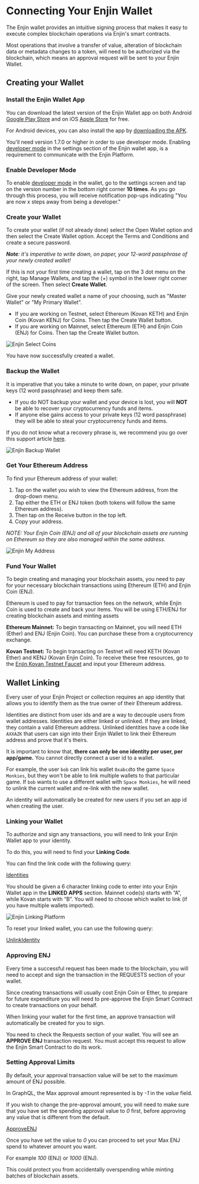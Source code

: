 # Connecting Your Enjin Wallet

The Enjin wallet provides an intuitive signing process that makes it easy to execute complex blockchain operations via Enjin's smart contracts.

Most operations that involve a transfer of value, alteration of blockchain data or metadata changes to a token, will need to be authorized via the blockchain, which means an approval request will be sent to your Enjin Wallet.

## Creating your Wallet

### Install the Enjin Wallet App

You can download the latest version of the Enjin Wallet app on both Android [Google Play Store](https://play.google.com/store/apps/details?id=com.enjin.mobile.wallet) and on iOS [Apple Store](https://apps.apple.com/us/app/enjin-cryptocurrency-wallet/id1349078375) for free. 

For Android devices, you can also install the app by [downloading the APK](https://support.enjin.io/help/enjin-wallet-apk). 

You'll need version 1.7.0 or higher in order to use developer mode. Enabling [developer mode](https://support.enjin.io/help/how-to-enable-developer-mode) in the settings section of the Enjin wallet app, is a requirement to communicate with the Enjin Platform.

### Enable Developer Mode
To enable [developer mode](https://support.enjin.io/help/how-to-enable-developer-mode) in the wallet, go to the settings screen and tap on the version number in the bottom right corner **10 times**. As you go through this process, you will receive notification pop-ups indicating "You are now x steps away from being a developer." 


### Create your Wallet
To create your wallet (if not already done) select the Open Wallet option and then select the Create Wallet option.
Accept the Terms and Conditions and create a secure password.

_**Note**: it's imperative to write down, on paper, your 12-word passphrase of your newly created wallet!_

If this is not your first time creating a wallet, tap on the 3 dot menu on the right, tap Manage Wallets, and tap the (+) symbol in the lower right corner of the screen. Then select **Create Wallet**. 

Give your newly created wallet a name of your choosing, such as "Master Wallet" or "My Primary Wallet".

- If you are working on Testnet, select Ethereum (Kovan KETH) and Enjin Coin (Kovan KENJ) for Coins. Then tap the Create Wallet button.
- If you are working on Mainnet, select Ethereum (ETH) and Enjin Coin (ENJ) for Coins. Then tap the Create Wallet button.

![Enjin Select Coins](../docs/images/select_coins.jpg)

You have now successfully created a wallet.

### Backup the Wallet
It is imperative that you take a minute to write down, on paper, your private keys (12 word passphrase) and keep them safe. 

* If you do NOT backup your wallet and your device is lost, you will **NOT** be able to recover your cryptocurrency funds and items. 
* If anyone else gains access to your private keys (12 word passphrase) they will be able to steal your cryptocurrency funds and items.

If you do not know what a recovery phrase is, we recommend you go over this support article [here](https://support.enjin.io/help/recovery-phrase). 

![Enjin Backup Wallet](../docs/images/wallet_backup.jpg)

### Get Your Ethereum Address
To find your Ethereum address of your wallet: 
1. Tap on the wallet you wish to view the Ethereum address, from the drop-down menu. 
2. Tap either the ETH or ENJ token (both tokens will follow the same Ethereum address). 
3. Then tap on the Receive button in the top left. 
4. Copy your address.

_NOTE: Your Enjin Coin (ENJ) and all of your blockchain assets are running on Ethereum so they are also managed within the same address._

![Enjin My Address](../docs/images/eth_address.jpg)

### Fund Your Wallet

To begin creating and managing your blockchain assets, you need to pay for your necessary blockchain transactions using Ethereum (ETH) and Enjin Coin (ENJ).

Ethereum is used to pay for transaction fees on the network, while Enjin Coin is used to create and back your items. You will be using ETH/ENJ for creating blockchain assets and minting assets 

**Ethereum Mainnet:** To begin transacting on Mainnet, you will need ETH (Ether) and ENJ (Enjin Coin). You can purchase these from a cryptocurrency exchange.

**Kovan Testnet:** To begin transacting on Testnet will need KETH (Kovan Ether) and KENJ (Kovan Enjin Coin). To receive these free resources, go to the [Enjin Kovan Testnet Faucet](https://kovan.faucet.enjin.io/) and input your Ethereum address.


## Wallet Linking

Every user of your Enjin Project or collection requires an app identity that allows you to identify them as the true owner of their Ethereum address.

Identities are distinct from user ids and are a way to decouple users from wallet addresses. Identities are either linked or unlinked. If they are linked, they contain a valid Ethereum address. Unlinked identities have a code like `AXXAZK` that users can sign into their Enjin Wallet to link their Ethereum address and prove that it's theirs.

It is important to know that, **there can only be one identity per user, per app/game.** You cannot directly connect a user id to a wallet.

For example, the user `bob` can link his wallet `0xabcd`to the game `Space Monkies`, but they won't be able to link multiple wallets to that particular game. If `bob` wants to use a different wallet with `Space Monkies`, he will need to unlink the current wallet and re-link with the new wallet.

An identity will automatically be created for new users if you set an app id when creating the user.

### Linking your Wallet

To authorize and sign any transactions, you will need to link your Enjin Wallet app to your identity. 

To do this, you will need to find your **Linking Code**.

You can find the link code with the following query:

[Identities](../examples/Identities.gql)

You should be given a 6 character linking code to enter into your Enjin Wallet app in the **LINKED APPS** section. Mainnet code(s) starts with “A”, while Kovan starts with “B”. You will need to choose which wallet to link (if you have multiple wallets imported).

![Enjin Linking Platform](../docs/images/linking_platform.jpg)

To reset your linked wallet, you can use the following query:

[UnlinkIdentity](../examples/UnlinkIdentity.gql)

### Approving ENJ
Every time a successful request has been made to the blockchain, you will need to accept and sign the transaction in the REQUESTS section of your wallet.

Since creating transactions will usually cost Enjin Coin or Ether, to prepare for future expenditure you will need to pre-approve the Enjin Smart Contract to create transactions on your behalf.  

When linking your wallet for the first time, an approve transaction will automatically be created for you to sign.  

You need to check the Requests section of your wallet. You will see an **APPROVE ENJ** transaction request. You must accept this  request to allow the Enjin Smart Contract to do its work.

### Setting Approval Limits
By default, your approval transaction value will be set to the maximum amount of ENJ possible.

In GraphQL, the Max approval amount represented is by _-1_ in the _value_ field.

If you wish to change the pre-approval amount, you will need to make sure that you have set the spending approval value to _0_ first, before approving any value that is different from the default. 

[ApproveENJ](../examples/ApproveENJ.gql)

Once you have set the value to _0_ you can proceed to set your Max ENJ spend to whatever amount you want. 

For example _100_ (ENJ) or _1000_ (ENJ). 

This could protect you from accidentally overspending while minting batches of blockchain assets.

